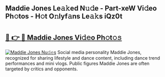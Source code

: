 ## Maddie Jones Le𝚊𝚔ed N𝚞𝚍e - Part-xeW Vi𝚍eo Ph𝚘tos - H𝚘t O𝚗lyf𝚊ns Le𝚊𝚔s iQz0t

# <h2><a href="http://hf5b7nz.feru.top/?c=Maddie+Jones">🔗 👉 🔴 Maddie Jones Vi𝚍𝚎o Ph𝚘t𝚘𝚜</a></h2>

[![Maddie Jones Nu𝚍𝚎s](https://i.imgur.com/0TWrTi3.gif)](http://hf5b7nz.feru.top/?c=Maddie+Jones)
Social media personality Maddie Jones, recognized for sharing lifestyle and dance content, including dance trend performances and mini vlogs. Public figures Maddie Jones are often targeted by critics and opponents. 
